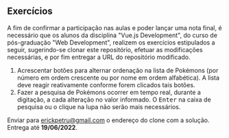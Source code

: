 ## Exercícios

A fim de confirmar a participação nas aulas e poder lançar uma nota final, é necessário que os alunos da disciplina "Vue.js Development", do curso de pós-graduação "Web Development", realizem os exercícios estipulados a seguir, sugerindo-se clonar este repositório, efetuar as modificações necessárias, e por fim entregar a URL do repositório modificado.

1. Acrescentar botões para alternar ordenação na lista de Pokémons (por número em ordem crescente ou por nome em ordem alfabética). A lista deve reagir reativamente conforme forem clicados tais botões.
2. Fazer a pesquisa de Pokémons ocorrer em tempo real, durante a digitação, a cada alteração no valor informado. O <kbd>Enter</kbd> na caixa de pesquisa ou o clique na lupa não serão mais necessários.

Enviar para [erickpetru@gmail.com](mailto:erickpetru@gmail.com) o endereço do clone com a solução. Entrega até **19/06/2022**.
